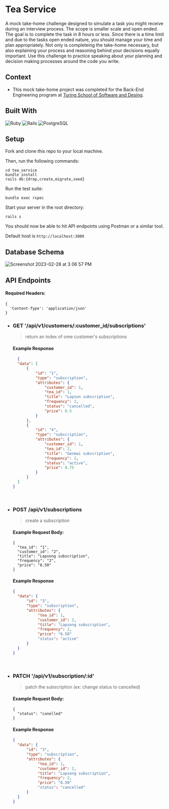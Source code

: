 <h1 alight="center"> Tea Service </h1>
A mock take-home challenge designed to simulate a task you might receive during an interview process. The scope is smaller scale and open ended. The goal is to complete the task in 8 hours or less. Since there is a time limit and due to the tasks open ended nature, you should manage your time and plan appropriately. Not only is completeing the take-home necessary, but also explaining your process and reasoning behind your decisions equally important. Use this challenge to practice speaking about your planning and decision making processes around the code you write. 

## Context
- This mock take-home project was completed for the Back-End Engineering program at [Turing School of Software and Desing](https://turing.edu/). 

## Built With 
![Ruby](https://img.shields.io/badge/Ruby-CC342D?style=for-the-badge&logo=ruby&logoColor=white)
![Rails](https://img.shields.io/badge/Ruby_on_Rails-CC0000?style=for-the-badge&logo=ruby-on-rails&logoColor=white)
![PostgreSQL](https://img.shields.io/badge/PostgreSQL-316192?style=for-the-badge&logo=postgresql&logoColor=white)

## Setup
Fork and clone this repo to your local machine.

Then, run the following commands:
```
cd tea_service
bundle install
rails db:{drop,create,migrate,seed}
```

Run the test suite:
```
bundle exec rspec
```

Start your server in the root directory:
```
rails s
```

You should now be able to hit API endpoints using Postman or a similar tool. 

Default host is `http://localhost:3000`

## Database Schema
![Screenshot 2023-02-28 at 3 06 57 PM](https://user-images.githubusercontent.com/101589894/222743777-3cb8d3ab-f143-4249-b2bd-57ce1f183f85.png)

## API Endpoints

#### Required Headers:
```
{
  'Content-Type': 'application/json'
}
```

- ### GET '/api/v1/customers/:customer_id/subscriptions'
  > return an index of ome customer's subscriptions
  
  #### Example Response
  ```json
    {
    "data": [
        {
            "id": "1",
            "type": "subscription",
            "attributes": {
                "customer_id": 1,
                "tea_id": 1,
                "title": "Lapson subscription",
                "frequency": 2,
                "status": "cancelled",
                "price": 6.5
            }
        },
        {
            "id": "4",
            "type": "subscription",
            "attributes": {
                "customer_id": 1,
                "tea_id": 2,
                "title": "Genmai subscription",
                "frequency": 2,
                "status": "active",
                "price": 8.75
            }
        }
    ]
  }
  ```
  <br>

- ### POST /api/v1/subscriptions
  > create a subscription
  
  #### Example Request Body:
  ```
  {
    "tea_id": "1",
    "customer_id": "2",
    "title": "Lapsong subscription",
    "frequency": "2",
    "price": "6.50"
  }
  ```
  #### Example Response
  ```json
  {
    "data": {
        "id": "3",
        "type": "subscription",
        "attributes": {
             "tea_id": 1,
             "customer_id": 2,
             "title": "Lapsong subscription",
             "frequency": 2,
             "price": "6.50"
             "status": "active"
        }
    }
  }
  ```
  <br>

- ### PATCH '/api/v1/subscription/:id'
    > patch the subscription (ex: change status to cancelled)
    
     #### Example Request Body:
     ```
     {
       "status": "canelled"
     }
     ```

  #### Example Response
  ```json
  {
    "data": {
        "id": "3",
        "type": "subscription",
        "attributes": {
             "tea_id": 1,
             "customer_id": 2,
             "title": "Lapsong subscription",
             "frequency": 2,
             "price": "6.50"
             "status": "cancelled"
        }
    }
  }
  ```
  <br>

